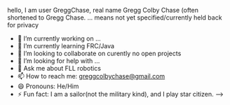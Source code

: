 hello, I am user GreggChase, real name Gregg Colby Chase (often shortened to Gregg Chase.
... means not yet specified/currently held back for privacy
- 🔭 I’m currently working on ...
- 🌱 I’m currently learning FRC/Java
- 👯 I’m looking to collaborate on curently no open projects
- 🤔 I’m looking for help with ...
- 💬 Ask me about FLL robotics
- 📫 How to reach me: greggcolbychase@gmail.com
- 😄 Pronouns: He/Him
- ⚡ Fun fact: I am a sailor(not the military kind), and I play star citizen.
-->
